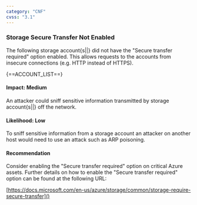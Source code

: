```yaml
---
category: "CNF"
cvss: "3.1"
---
```

### Storage Secure Transfer Not Enabled
The following storage account{s||} did not have the "Secure transfer required" option enabled. This allows requests to the accounts from insecure connections (e.g. HTTP instead of HTTPS).

{==ACCOUNT_LIST==}
#### Impact: Medium
An attacker could sniff sensitive information transmitted by storage account{s||} off the network.
#### Likelihood: Low
To sniff sensitive information from a storage account an attacker on another host would need to use an attack such as ARP poisoning.
#### Recommendation
Consider enabling the "Secure transfer required" option on critical Azure assets. Further details on how to enable the "Secure transfer required" option can be found at the following URL:

[https://docs.microsoft.com/en-us/azure/storage/common/storage-require-secure-transfer]()